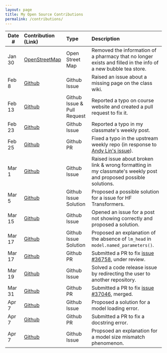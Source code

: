 ```yaml
---
layout: page
title: My Open Source Contributions
permalink: /contributions/
---
```


<!--
Type of the contribution should be "Wikipedia edit", "OpenStreet Map feature", "Documentation", "Course website", "Blog",
"Browser Add-on", etc.

The description should include a brief summary of what you did.

The link should bring us to a public page that shows your contribution. 

Replace the first row with your own contribution. 

-->





| Date #       | Contribution (Link)  | Type  | Description |
|---|:---|:---|:---|
| Jan 30 | [OpenStreetMap](https://www.openstreetmap.org/changeset/161963345) | Open Street Map | Removed the information of a pharmacy that no longer exists and filled in the info of a new bubble tea store. |
| Feb 8 | [Github](https://github.com/ossd-s25/wiki/issues/1) | Github Issue | Raised an issue about a missing page on the class wiki. |
| Feb 13 | [Github](https://github.com/joannakl/ossd/issues/139) | Github Issue \& Pull Request | Reported a typo on course website and created a pull request to fix it. |
| Feb 23 | [Github](https://github.com/ossd-s25/ailunc-weekly/issues/1) | Github Issue | Reported a typo in my classmate's weekly post. |
| Feb 25 | [Github](https://github.com/ossd-s25/weekly/pull/2) | Github PR | Fixed a typo in the upstream weekly repo (in response to [Andy Lin's issue](https://github.com/ossd-s25/weekly/issues/1)). | 
| Mar 1 | [Github](https://github.com/ossd-s25/LuHC409-weekly/issues/1) | Github Issue | Raised issue about broken link \& wrong formatting in my classmate's weekly post and proposed possible solutions. |
| Mar 5 | [Github](https://github.com/huggingface/transformers/issues/36536) | Github Issue Solution | Proposed a possible solution for a issue for HF Transformers. |
| Mar 15 | [Github](https://github.com/ossd-s25/Harry-Yang0518-weekly/issues/3) | Github Issue | Opened an issue for a post not showing correctly and proposed a solution. |
| Mar 17 | [Github](https://github.com/huggingface/transformers/issues/36598#issuecomment-2728111315) | Github Issue Solution | Proposed an explanation of the absence of `lm_head` in `model.named_parameters()`. |
| Mar 17 | [Github](https://github.com/huggingface/transformers/pull/36779) | Github PR | Submitted a PR to fix [issue #36758](https://github.com/huggingface/transformers/issues/36758), under review. | 
| Mar 19 | [Github](https://github.com/NVlabs/Minitron/issues/7) | Github Issue | Solved a code release issue by redirecting the user to another repository. |
| Mar 31 | [Github](https://github.com/huggingface/transformers/pull/37153) | Github PR | Submitted a PR to fix [issue #37046](https://github.com/huggingface/transformers/issues/37046), merged. |
| Apr 7 | [Github](https://github.com/foundation-model-stack/foundation-model-stack/issues/384#issuecomment-2784040981) | Github Issue | Proposed a solution for a model loading error. |
| Apr 7 | [Github](https://github.com/foundation-model-stack/foundation-model-stack/pull/390) | Github PR | Submitted a PR to fix a docstring error. | 
| Apr 7 | [Github](https://github.com/huggingface/transformers/issues/37303#issuecomment-2784192517) | Github Issue | Propsoed an explanation for a model size mismatch phenomenon. |